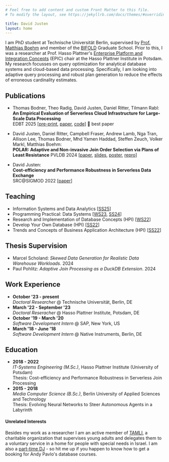 ```yaml
---
# Feel free to add content and custom Front Matter to this file.
# To modify the layout, see https://jekyllrb.com/docs/themes/#overriding-theme-defaults

title: David Justen
layout: home
---
```


I am PhD student at Technische Universität Berlin, supervised by [Prof. Matthias Boehm](https://mboehm7.github.io) and member of the [BIFOLD](https://www.bifold.berlin) Graduate School. 
Prior to this, I was a researcher at Prof. Hasso Plattner's [Enterprise Platform and Integration Concepts](https://hpi.de/plattner/home.html) (EPIC) chair at the Hasso Plattner Institute in Potsdam.
My research focusses on query optimization for analytical database systems and cloud-based data processing. 
Specifically, I am looking into adaptive query processing and robust plan generation to reduce the effects of erroneous cardinality estimates.

## Publications

- Thomas Bodner, Theo Radig, David Justen, Daniel Ritter, Tilmann Rabl:  
  __An Empirical Evaluation of Serverless Cloud Infrastructure for Large-Scale Data Processing__  
  EDBT 2025 [[pre-print](https://arxiv.org/pdf/2501.07771), [paper](https://openproceedings.org/2025/conf/edbt/paper-239.pdf), [code](https://github.com/hpides/skyrise)] <tag class="tag">👑 best paper</tag> 
  


- David Justen, Daniel Ritter, Campbell Fraser, Andrew Lamb, Nga Tran, Allison Lee, Thomas Bodner, Mhd Yamen Haddad, Steffen Zeuch, Volker Markl, Matthias Boehm:  
  __POLAR: Adaptive and Non-invasive Join Order Selection via Plans of Least Resistance__
  PVLDB 2024 [[paper](assets/p1350-justen.pdf), [slides](assets/p1350-justen-slides.pdf), [poster](assets/p1350-justen-poster.pdf), [repro](https://github.com/damslab/reproducibility/tree/master/vldb2024-POLAR)]

- David Justen:  
  __Cost-efficiency and Performance Robustness in Serverless Data Exchange__  
  SRC@SIGMOD 2022 [[paper](assets/3514221.3520248.pdf)]

## Teaching

- Information Systems and Data Analytics [[SS25](https://moseskonto.tu-berlin.de/moses/modultransfersystem/bolognamodule/beschreibung/anzeigen.html?nummer=40002&version=13)]
- Programming Practical: Data Systems [[WS23](https://mboehm7.github.io/teaching/ws2324_ppds/index.htm), [SS24](https://mboehm7.github.io/teaching/ss24_ppds/index.htm)]
- Research and Implementation of Database Concepts (HPI) [[WS22](https://hpi.de/plattner/teaching/archive/winter-term-2022-23/research-and-implementation-of-database-concepts.html)]
- Develop Your Own Database (HPI) [[SS22](https://hpi.de/plattner/teaching/archive/summer-term-2022/develop-your-own-database.html)] 
- Trends and Concepts of Business Application Architecture (HPI) [[SS22](https://hpi.de/plattner/teaching/archive/summer-term-2022/trends-and-concepts-of-business-application-architecture.html)]

## Thesis Supervision

- Marcel Scholand: _Skewed Data Generation for Realistic Data Warehouse Workloads_. 2024
- Paul Pohlitz: _Adaptive Join Processing as a DuckDB Extension_. 2024

## Work Experience

- __October '23 - present__  
  _Doctoral Researcher_ @ Technische Universität, Berlin, DE
- __March '22 - September '23__  
  _Doctoral Reseracher_ @ Hasso Plattner Institute, Potsdam, DE
- __October '19 - March '20__  
  _Software Development Intern_ @ SAP, New York, US
- __March '18 - June '18__  
  _Software Development Intern_ @ Native Instruments, Berlin, DE

## Education

- __2018 - 2022__  
  _IT-Systems Engineering (M.Sc.)_, Hasso Plattner Institute (University of Potsdam)  
  Thesis: Cost-efficiency and Performance Robustness in Serverless Join Processing
- __2015 - 2018__  
  _Media Computer Science (B.Sc.)_, Berlin University of Applied Sciences and Technology  
  Thesis: Evolving Neural Networks to Steer Autonomous Agents in a Labyrinth

#### Unrelated Interests

Besides my work as a researcher I am an active member of [TAMLI](https://tamli.de), a charitable organization that supervises young adults and delegates them to a voluntary service in a home for people with special needs in Israel. I am also a [part-time DJ](https://soundcloud.com/oshky) - so hit me up if you happen to know how to get a booking for Andy Pavlo's database courses.

